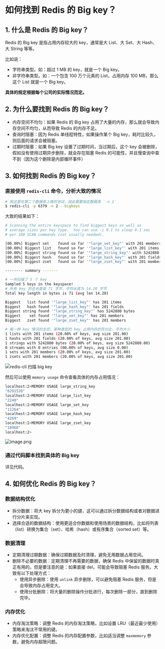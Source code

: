 # 如何找到 Redis 的 Big key？

## 1. 什么是 Redis 的 Big key？

Redis 的 Big key 是指占用内存较大的 key，通常是大 List、大 Set、大 Hash、大 String 等等。

比如说：

- 字符串类型。如：超过 1 MB 的 key，就是一个 Big key。
- 非字符串类型。如：一个包含 100 万个元素的 List，占用内存 100 MB，那么这个 List 就是一个 Big key。

**具体的规定根据每个公司的实际情况而定。**

## 2. 为什么要找到 Redis 的 Big key？

- 内存空间不均匀：如果 Redis 的 Big key 占用了大量的内存，那么就会导致内存空间不均匀，从而导致 Redis 的内存不足。
- 查询时阻塞：因为 Redis 单线程特性，如果操作某个 Big key，耗时比较久，则后面的请求会被阻塞。
- 过期时阻塞：如果 Big key 设置了过期时间，当过期后，这个 key 会被删除，假如没有使用过期异步删除，就会存在阻塞 Redis 的可能性，并且慢查询中查不到（因为这个删除是内部循环事件）

## 3. 如何找到 Redis 的 Big key？

### 直接使用 `redis-cli` 命令，分析大致的情况

```bash
# 我这里在第二个数据库上做的测试，因此需要指定数据库 `-n 2`
$ redis-cli -p 6379 -n 2 --bigkeys
```

大致的结果如下：

```bash
# Scanning the entire keyspace to find biggest keys as well as
# average sizes per key type.  You can use -i 0.1 to sleep 0.1 sec
# per 100 SCAN commands (not usually needed).

[00.00%] Biggest set    found so far '"large_set_key"' with 201 members
[00.00%] Biggest list   found so far '"large_list_key"' with 201 items
[00.00%] Biggest string found so far '"large_string_key"' with 5242880 bytes
[00.00%] Biggest hash   found so far '"large_hash_key"' with 201 fields
[00.00%] Biggest zset   found so far '"large_zset_key"' with 201 members

-------- summary -------

# 一共扫描了 5 个 key
Sampled 5 keys in the keyspace!
# 所有 key 的总长度是 71 字节，平均长度为 14.20 字节
Total key length in bytes is 71 (avg len 14.20)

Biggest   list found '"large_list_key"' has 201 items
Biggest   hash found '"large_hash_key"' has 201 fields
Biggest string found '"large_string_key"' has 5242880 bytes
Biggest    set found '"large_set_key"' has 201 members
Biggest   zset found '"large_zset_key"' has 201 members

# 每一种 key 情况的总览，某种类型的 key 占用内存的百分比，平均大小
1 lists with 201 items (20.00% of keys, avg size 201.00)
1 hashs with 201 fields (20.00% of keys, avg size 201.00)
1 strings with 5242880 bytes (20.00% of keys, avg size 5242880.00)
0 streams with 0 entries (00.00% of keys, avg size 0.00)
1 sets with 201 members (20.00% of keys, avg size 201.00)
1 zsets with 201 members (20.00% of keys, avg size 201.00)
```

![redis-cli 扫描 big key](https://upload-images.jianshu.io/upload_images/14623749-a06d75c4c7c12cef.png?imageMogr2/auto-orient/strip%7CimageView2/2/w/1240)

然后可以使用 `memory usage` 命令查看具体的内存占用情况：

```bash
localhost:2>MEMORY USAGE large_string_key
"6291520"
localhost:2>MEMORY USAGE large_list_key
"2240"
localhost:2>MEMORY USAGE large_set_key
"11264"
localhost:2>MEMORY USAGE large_hash_key
"4269"
localhost:2>MEMORY USAGE large_zset_key
"18968"
localhost:2>
```

![image.png](https://upload-images.jianshu.io/upload_images/14623749-fd87710c7404b132.png?imageMogr2/auto-orient/strip%7CimageView2/2/w/1240)

### 通过代码脚本找到具体的 Big key

详见代码。

## 4. 如何优化 Redis 的 Big key？

### 数据结构优化

- 拆分数据：将大 key 拆分为更小的键，这可以通过拆分数据结构或者对数据进行分片来实现。
- 选择合适的数据结构：使用更适合你数据和使用场景的数据结构，比如将列表（list）转换为集合（set）、哈希（hash）或有序集合（sorted set）等。

### 数据清理

- 定期清理过期数据：确保过期数据及时清理，避免无用数据占用空间。
- 删除不必要的数据：定期清理不再需要的数据，确保 Redis 中保留的数据时真正有用的。但是要注意的是：如果直接 del，可能会导致阻塞 Redis 服务。大致有以下处理方式：
  - 使用异步删除：使用 `unlink` 异步删除，可以避免阻塞 Redis 服务，但是会导致内存占用变大。
  - 使用分批删除：将大量的删除操作分批进行，每次删除一部分，直到删除完毕。

### 内存优化

- 内存淘汰策略：调整 Redis 的内存淘汰策略，比如设置 LRU（最近最少使用）策略来淘汰不常用的键。
- 内存优化配置：调整 Redis 的内存配置参数，比如适当调整 `maxmemory` 参数，避免内存超限问题。